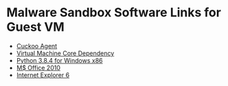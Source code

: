 Malware Sandbox Software Links for Guest VM
=============================================
* [Cuckoo Agent](https://raw.githubusercontent.com/kevoreilly/CAPEv2/master/agent/agent.py)
* [Virtual Machine Core Dependency](https://github.com/doomedraven/Tools/blob/master/Windows/choco.bat)
* [Python 3.8.4 for Windows x86](https://www.python.org/ftp/python/3.8.4/python-3.8.4-amd64.exe)
* [M$ Office 2010](https://softwarelicense.nyc3.digitaloceanspaces.com/Office2010/en_office_professional_plus_2010_x86_515486.exe)
* [Internet Explorer 6](http://www.oldversion.com/windows/download/internet-explorer-6-0)
